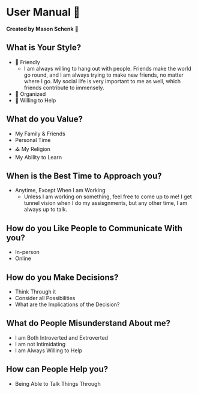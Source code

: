 # User Manual :man:
**Created by Mason Schenk** :game_die:

## What is Your Style?
- :bust_in_silhouette: Friendly
  - I am always willing to hang out with people. Friends make the world go round, and I am always trying to make new friends, no matter where I go. My social life is very important to me as well, which friends contribute to immensely.
- :notebook: Organized
- :construction_worker: Willing to Help
## What do you Value?
- My Family & Friends
- Personal Time
- :church: My Religion
- My Ability to Learn
## When is the Best Time to Approach you?
- Anytime, Except When I am Working
  - Unless I am working on something, feel free to come up to me! I get tunnel vision when I do my assisgnments, but any other time, I am always up to talk.
## How do you Like People to Communicate With you?
- In-person
- Online
## How do you Make Decisions?
- Think Through it
- Consider all Possibilities
- What are the Implications of the Decision?
## What do People Misunderstand About me?
- I am Both Introverted and Extroverted
- I am not Intimidating
- I am Always Willing to Help
## How can People Help you?
- Being Able to Talk Things Through

